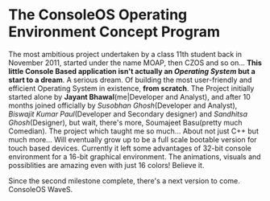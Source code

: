 # The ConsoleOS Operating Environment Concept Program #

The most ambitious project undertaken by a class 11th student back in November 2011, started under the name MOAP, then CZOS and so on... **This little Console Based application isn't actually an _Operating System_ but a start to a dream**. A serious dream. Of building the most user-friendly and efficient Operating System in existence, **from scratch**. The Project initially started alone by **Jayant Bhawal**(me|Developer and Analyst), and after 10 months joined officially by _Susobhan Ghosh_(Developer and Analyst), _Biswajit Kumar Paul_(Developer and Secondary designer) and _Sandhitsa Ghosh_(Designer), but wait, there's more, Soumajeet Basu(pretty much Comedian). The project which taught me so much... About not just C++ but much more... Will eventually grow up to be a full scale bootable version for touch based devices. Currently it left some advantages of 32-bit console environment for a 16-bit graphical environment. The animations, visuals and possiblities are amazing even with just 16 colors! Believe it.

Since the second milestone complete, there's a next version to come.
ConsoleOS WaveS.
